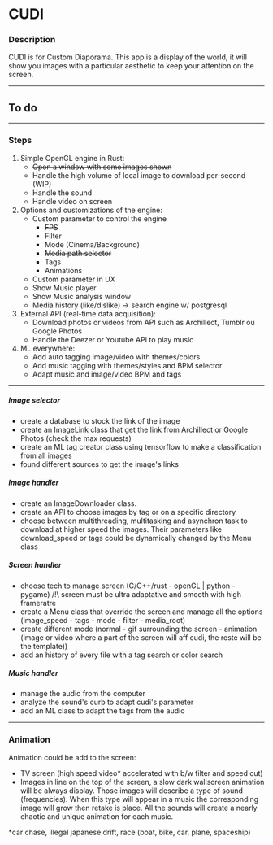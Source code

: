 # CUDI

### Description

CUDI is for Custom Diaporama.
This app is a display of the world, it will show you images with a particular aesthetic to keep your attention on the screen.

---

## To do

---

### Steps

1. Simple OpenGL engine in Rust:
   - ~~Open a window with some images shown~~
   - Handle the high volume of local image to download per-second (WIP)
   - Handle the sound
   - Handle video on screen
2. Options and customizations of the engine:
   - Custom parameter to control the engine
     - ~~FPS~~
     - Filter
     - Mode (Cinema/Background)
     - ~~Media path selector~~
     - Tags
     - Animations
   - Custom parameter in UX
   - Show Music player
   - Show Music analysis window
   - Media history (like/dislike) -> search engine w/ postgresql
3. External API (real-time data acquisition):
   - Download photos or videos from API such as Archillect, Tumblr ou Google Photos
   - Handle the Deezer or Youtube API to play music
4. ML everywhere:
   - Add auto tagging image/video with themes/colors
   - Add music tagging with themes/styles and BPM selector
   - Adapt music and image/video BPM and tags

---

##### Image selector

- create a database to stock the link of the image
- create an ImageLink class that get the link from Archillect or Google Photos (check the max requests)
- create an ML tag creator class using tensorflow to make a classification from all images
- found different sources to get the image's links

##### Image handler

- create an ImageDownloader class.
- create an API to choose images by tag or on a specific directory
- choose between multithreading, multitasking and asynchron task to download at higher speed the images. Their parameters like download_speed or tags could be dynamically changed by the Menu class

##### Screen handler

- choose tech to manage screen (C/C++/rust - openGL | python - pygame) /!\ screen must be ultra adaptative and smooth with high frameratre
- create a Menu class that override the screen and manage all the options (image_speed - tags - mode - filter - media_root)
- create different mode (normal - gif surrounding the screen - animation (image or video where a part of the screen will aff cudi, the reste will be the template))
- add an history of every file with a tag search or color search

##### Music handler

- manage the audio from the computer
- analyze the sound's curb to adapt cudi's parameter
- add an ML class to adapt the tags from the audio

---

### Animation

Animation could be add to the screen:

- TV screen (high speed video\* accelerated with b/w filter and speed cut)
- Images in line on the top of the screen, a slow dark wallscreen animation will be always display. Those images will describe a type of sound (frequencies). When this type will appear in a music the corresponding image will grow then retake is place. All the sounds will create a nearly chaotic and unique animation for each music.

\*car chase, illegal japanese drift, race (boat, bike, car, plane, spaceship)
